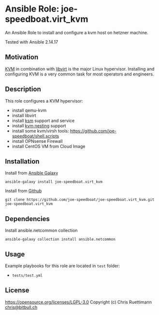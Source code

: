 # Ansible Role: joe-speedboat.virt_kvm

An Ansible Role to install and configure a kvm host on hetzner machine.

Tested with Ansible 2.14.17

## Motivation

[KVM](https://www.linux-kvm.org/page/Main_Page) in combination with
[libvirt](https://libvirt.org/) is the major Linux hypervisor. Installing and
configuring KVM is a very common task for most operators and engineers.

## Description

This role configures a KVM hypervisor:

-   install qemu-kvm
-   install libvirt
-   install [ksm](https://www.linux-kvm.org/page/KSM) support and service
-   install [kvm nesting](https://www.linux-kvm.org/page/Nested_Guests) support
-   install some kvm/virsh tools: https://github.com/joe-speedboat/shell.scripts
-   install OPNsense Firewall
-   install CentOS VM from Cloud Image

## Installation

Install from [Ansible Galaxy](https://galaxy.ansible.com/joe-speedboat.virt_kvm)
```
ansible-galaxy install joe-speedboat.virt_kvm
```

Install from [Github](https://github.com/joe-speedboat/joe-speedboat.virt_kvm)
```
git clone https://github.com/joe-speedboat/joe-speedboat.virt_kvm.git joe-speedboat.virt_kvm
```

## Dependencies

Install ansible.netcommon collection
```
ansible-galaxy collection install ansible.netcommon
```

## Usage
Example playbooks for this role are located in `test` folder:
* `tests/test.yml`

## License
https://opensource.org/licenses/LGPL-3.0
Copyright (c) Chris Ruettimann <chris@bitbull.ch>



```
